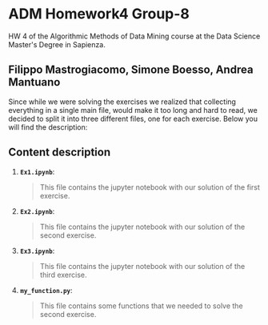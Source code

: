 # ADM Homework4 Group-8
HW 4 of the Algorithmic Methods of Data Mining course at the Data Science Master's Degree in Sapienza.
## Filippo Mastrogiacomo, Simone Boesso, Andrea Mantuano

Since while we were solving the exercises we realized that collecting everything in a single main file, would make it too long and hard to read, we decided to split it into three different files, one for each exercise. Below you will find the description:

## Content description
1. __`Ex1.ipynb`__: 
	> This file contains the jupyter notebook with our solution of the first exercise.
2. __`Ex2.ipynb`__: 
	> This file contains the jupyter notebook with our solution of the second exercise.
3. __`Ex3.ipynb`__: 
	> This file contains the jupyter notebook with our solution of the third exercise.
4. __`my_function.py`__: 
	> This file contains some functions that we needed to solve the second exercise.
